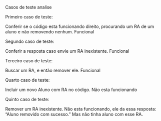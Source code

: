 Casos de teste analise

Primeiro caso de teste:

Conferir se o código esta funcionando direito, procurando um RA de um aluno e não removendo nenhum. Funcional

Segundo caso de teste:

Conferir a resposta caso envie um RA inexistente. Funcional

Terceiro caso de teste:

Buscar um RA, e então remover ele. Funcional

Quarto caso de teste:

Incluir um novo Aluno com RA no código. Não esta funcionando

Quinto caso de teste:

Remover um RA inexistente. Não esta funcionando, ele da essa resposta: “Aluno removido com sucesso.” Mas não tinha aluno com esse RA.



